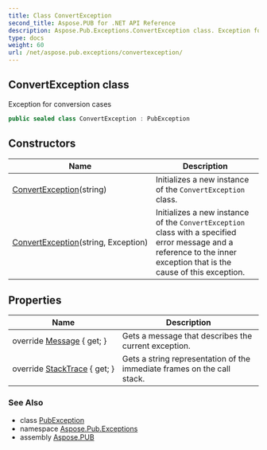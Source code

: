 ```yaml
---
title: Class ConvertException
second_title: Aspose.PUB for .NET API Reference
description: Aspose.Pub.Exceptions.ConvertException class. Exception for conversion cases
type: docs
weight: 60
url: /net/aspose.pub.exceptions/convertexception/
---
```

## ConvertException class

Exception for conversion cases

```csharp
public sealed class ConvertException : PubException
```

## Constructors

| Name | Description |
| --- | --- |
| [ConvertException](convertexception/#constructor)(string) | Initializes a new instance of the `ConvertException` class. |
| [ConvertException](convertexception/#constructor_1)(string, Exception) | Initializes a new instance of the `ConvertException` class with a specified error message and a reference to the inner exception that is the cause of this exception. |

## Properties

| Name | Description |
| --- | --- |
| override [Message](../../aspose.pub.exceptions/pubexception/message/) { get; } | Gets a message that describes the current exception. |
| override [StackTrace](../../aspose.pub.exceptions/pubexception/stacktrace/) { get; } | Gets a string representation of the immediate frames on the call stack. |

### See Also

* class [PubException](../pubexception/)
* namespace [Aspose.Pub.Exceptions](../../aspose.pub.exceptions/)
* assembly [Aspose.PUB](../../)


